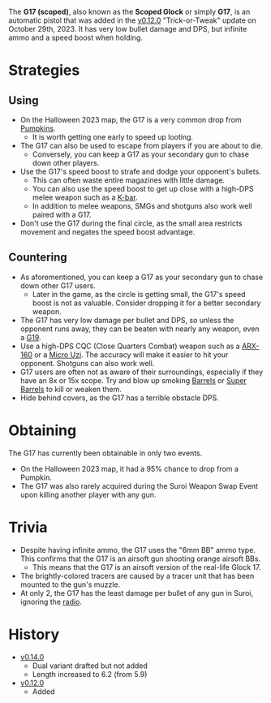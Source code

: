 <Event />

The **G17 (scoped)**, also known as the **Scoped Glock** or simply **G17**, is an automatic pistol that was added in the [v0.12.0](https://github.com/HasangerGames/suroi/releases/tag/v0.12.0) "Trick-or-Tweak" update on October 29th, 2023. It has very low bullet damage and DPS, but infinite ammo and a speed boost when holding.

# Strategies

## Using

- On the Halloween 2023 map, the G17 is a very common drop from [Pumpkins](/obstacles/pumpkin).
  - It is worth getting one early to speed up looting.
- The G17 can also be used to escape from players if you are about to die.
  - Conversely, you can keep a G17 as your secondary gun to chase down other players.
- Use the G17's speed boost to strafe and dodge your opponent's bullets.
  - This can often waste entire magazines with little damage.
  - You can also use the speed boost to get up close with a high-DPS melee weapon such as a [K-bar](/weapons/melee/kbar).
  - In addition to melee weapons, SMGs and shotguns also work well paired with a G17.
- Don't use the G17 during the final circle, as the small area restricts movement and negates the speed boost advantage.

## Countering

- As aforementioned, you can keep a G17 as your secondary gun to chase down other G17 users.
  - Later in the game, as the circle is getting small, the G17's speed boost is not as valuable. Consider dropping it for a better secondary weapon.
- The G17 has very low damage per bullet and DPS, so unless the opponent runs away, they can be beaten with nearly any weapon, even a [G19](/weapons/guns/g19).
- Use a high-DPS CQC (Close Quarters Combat) weapon such as a [ARX-160](/weapons/guns/arx160) or a [Micro Uzi](/weapons/guns/micro_uzi). The accuracy will make it easier to hit your opponent. Shotguns can also work well.
- G17 users are often not as aware of their surroundings, especially if they have an 8x or 15x scope. Try and blow up smoking [Barrels](/obstacles/barrel) or [Super Barrels](/obstacles/super_barrel) to kill or weaken them.
- Hide behind covers, as the G17 has a terrible obstacle DPS.

# Obtaining

The G17 has currently been obtainable in only two events.

- On the Halloween 2023 map, it had a 95% chance to drop from a Pumpkin.
- The G17 was also rarely acquired during the Suroi Weapon Swap Event upon killing another player with any gun.

# Trivia

- Despite having infinite ammo, the G17 uses the "6mm BB" ammo type. This confirms that the G17 is an airsoft gun shooting orange airsoft BBs.
  - This means that the G17 is an airsoft version of the real-life Glock 17.
- The brightly-colored tracers are caused by a tracer unit that has been mounted to the gun's muzzle.
- At only 2, the G17 has the least damage per bullet of any gun in Suroi, ignoring the [radio](/weapons/guns/radio).

# History

- [v0.14.0](https://github.com/HasangerGames/suroi/releases/tag/v0.14.0)
  - Dual variant drafted but not added
  - Length increased to 6.2 (from 5.9)
- [v0.12.0](https://github.com/HasangerGames/suroi/releases/tag/v0.12.0)
  - Added
